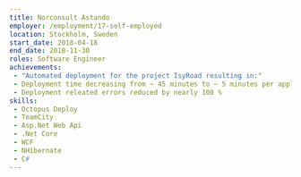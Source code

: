 ```yaml
---
title: Norconsult Astando
employer: /employment/17-self-employed
location: Stockholm, Sweden
start_date: 2018-04-18
end_date: 2018-11-30
roles: Software Engineer
achievements:
 - "Automated deployment for the project IsyRoad resulting in:"
 - Deployment time decreasing from ~ 45 minutes to ~ 5 minutes per application instance
 - Deployment releated errors reduced by nearly 100 %
skills: 
 - Octopus Deploy
 - TeamCity
 - Asp.Net Web Api
 - .Net Core
 - WCF
 - NHibernate
 - C#
---
```

